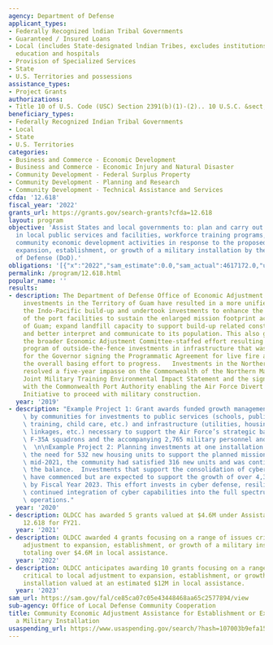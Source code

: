 ```yaml
---
agency: Department of Defense
applicant_types:
- Federally Recognized lndian Tribal Governments
- Guaranteed / Insured Loans
- Local (includes State-designated lndian Tribes, excludes institutions of higher
  education and hospitals
- Provision of Specialized Services
- State
- U.S. Territories and possessions
assistance_types:
- Project Grants
authorizations:
- Title 10 of U.S. Code (USC) Section 2391(b)(1)-(2).. 10 U.S.C. &sect; 2391(b)(1)-(2).
beneficiary_types:
- Federally Recognized Indian Tribal Governments
- Local
- State
- U.S. Territories
categories:
- Business and Commerce - Economic Development
- Business and Commerce - Economic Injury and Natural Disaster
- Community Development - Federal Surplus Property
- Community Development - Planning and Research
- Community Development - Technical Assistance and Services
cfda: '12.618'
fiscal_year: '2022'
grants_url: https://grants.gov/search-grants?cfda=12.618
layout: program
objective: 'Assist States and local governments to: plan and carry out local adjustments
  in local public services and facilities, workforce training programs, and other
  community economic development activities in response to the proposed or actual
  expansion, establishment, or growth of a military installation by the Department
  of Defense (DoD).'
obligations: '[{"x":"2022","sam_estimate":0.0,"sam_actual":4617172.0,"usa_spending_actual":4617172.0},{"x":"2023","sam_estimate":12000000.0,"sam_actual":0.0,"usa_spending_actual":6372788.0},{"x":"2024","sam_estimate":2250000.0,"sam_actual":0.0,"usa_spending_actual":9036005.0}]'
permalink: /program/12.618.html
popular_name: ''
results:
- description: The Department of Defense Office of Economic Adjustment Growth Management
    investments in the Territory of Guam have resulted in a more unified support of
    the Indo-Pacific build-up and undertook investments to enhance the cargo through-put
    of the port facilities to sustain the enlarged mission footprint across the Territory
    of Guam; expand landfill capacity to support build-up related construction waste,
    and better interpret and communicate to its population. This also gave rise to
    the broader Economic Adjustment Committee-staffed effort resulting in a $186M
    program of outside-the-fence investments in infrastructure that was directly responsible
    for the Governor signing the Programmatic Agreement for live fire activity, allowing
    the overall basing effort to progress.   Investments in the Northern Mariana Islands
    resolved a five-year impasse on the Commonwealth of the Northern Mariana Islands
    Joint Military Training Environmental Impact Statement and the signing of a lease
    with the Commonwealth Port Authority enabling the Air Force Divert and Exercises
    Initiative to proceed with military construction.
  year: '2019'
- description: "Example Project 1: Grant awards funded growth management planning\
    \ by communities for investments to public services (schools, public health, workforce\
    \ training, child care, etc.) and infrastructure (utilities, housing, transportation\
    \ linkages, etc.) necessary to support the Air Force’s strategic basing of two\
    \ F-35A squadrons and the accompanying 2,765 military personnel and dependents.\
    \  \n\nExample Project 2: Planning investments at one installation identified\
    \ the need for 532 new housing units to support the planned mission growth.  By\
    \ mid-2021, the community had satisfied 316 new units and was continuing to address\
    \ the balance.  Investments that support the consolidation of cyber capabilities\
    \ have commenced but are expected to support the growth of over 4,300 personnel\
    \ by Fiscal Year 2023. This effort invests in cyber defense, resilience, and the\
    \ continued integration of cyber capabilities into the full spectrum of military\
    \ operations."
  year: '2020'
- description: OLDCC has awarded 5 grants valued at $4.6M under Assistance Listing
    12.618 for FY21.
  year: '2021'
- description: OLDCC awarded 4 grants focusing on a range of issues critical to local
    adjustment to expansion, establishment, or growth of a military installation,
    totaling over $4.6M in local assistance.
  year: '2022'
- description: OLDCC anticipates awarding 10 grants focusing on a range of issues
    critical to local adjustment to expansion, establishment, or growth of a military
    installation valued at an estimated $12M in local assistance.
  year: '2023'
sam_url: https://sam.gov/fal/ce85ca07c05e43448468aa65c2577894/view
sub-agency: Office of Local Defense Community Cooperation
title: Community Economic Adjustment Assistance for Establishment or Expansion of
  a Military Installation
usaspending_url: https://www.usaspending.gov/search/?hash=107003b9efa159533c49c4064c01e3ea
---
```

